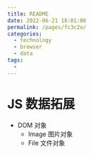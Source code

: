 ```yaml
---
title: README
date: 2022-06-21 18:01:06
permalink: /pages/fc3c2e/
categories:
  - technology
  - browser
  - data
tags:
  - 
---
```

# JS 数据拓展

- DOM 对象
  - Image 图片对象
  - File 文件对象
